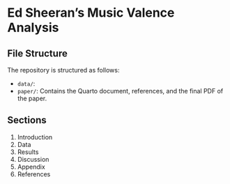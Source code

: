# Ed Sheeran’s Music Valence Analysis

## File Structure
The repository is structured as follows:
- `data/`: 
- `paper/`: Contains the Quarto document, references, and the final PDF of the paper.

## Sections
1. Introduction
2. Data
3. Results
4. Discussion
5. Appendix
6. References
